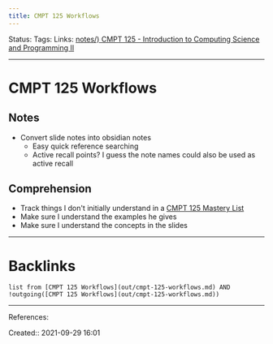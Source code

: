 ```yaml
---
title: CMPT 125 Workflows
---
```

Status: 
Tags: 
Links: [notes/) CMPT 125 - Introduction to Computing Science and Programming II](None)
___
# CMPT 125 Workflows
## Notes
- Convert slide notes into obsidian notes
	- Easy quick reference searching
	- Active recall points? I guess the note names could also be used as active recall

## Comprehension
- Track things I don't initially understand in a [CMPT 125 Mastery List](out/cmpt-125-mastery-list.md)
- Make sure I understand the examples he gives
- Make sure I understand the concepts in the slides
___
# Backlinks
```dataview
list from [CMPT 125 Workflows](out/cmpt-125-workflows.md) AND !outgoing([CMPT 125 Workflows](out/cmpt-125-workflows.md))
```
___
References:

Created:: 2021-09-29 16:01
